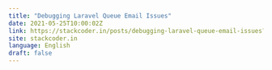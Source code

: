 ```yaml
---
title: "Debugging Laravel Queue Email Issues"
date: 2021-05-25T10:00:02Z
link: https://stackcoder.in/posts/debugging-laravel-queue-email-issues?utm_medium=RSS&utm_source=news.12bit.vn
site: stackcoder.in
language: English
draft: false
---
```

